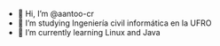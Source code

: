 - 👋 Hi, I’m @aantoo-cr
- 👀 I’m studying Ingeniería civil informática en la UFRO
- 🌱 I’m currently learning Linux and Java
